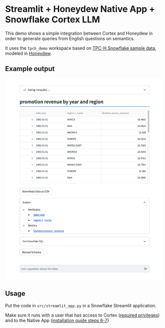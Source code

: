 # Streamlit + Honeydew Native App + Snowflake Cortex LLM

This demo shows a simple integration between Cortex and Honeydew in order to generate queries from English questions on semantics.

It uses the `tpch_demo` workspace based on [TPC-H Snowflake sample data](https://docs.snowflake.com/en/user-guide/sample-data-tpch), modeled in [Honeydew](https://honeydew.ai/).

## Example output

![Output for "promotion revenue by year and region"](images/output.png)

## Usage

Put the code in `src/streamlit_app.py` in a Snowflake Streamlit application. 

Make sure it runs with a user that has access to Cortex ([required privileges](https://docs.snowflake.com/en/user-guide/snowflake-cortex/llm-functions#required-privileges)) and to the Native App ([installation guide steps 6-7](https://honeydew.ai/docs/integration/snowflake-native-app#installation))



